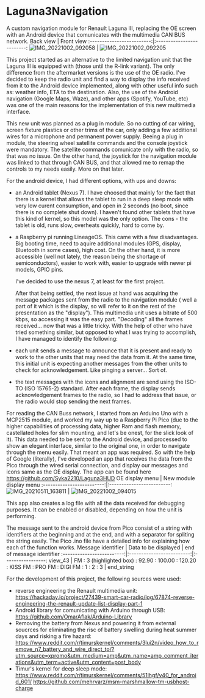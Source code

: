 # Laguna3Navigation
   A custom navigation module for Renault Laguna III, replacing the OE screen with an Android device that comunicates with the multimedia CAN BUS network. 
Back view             |  Front view
:-------------------------:|:-------------------------:
![IMG_20221002_092058](https://user-images.githubusercontent.com/73030948/193441050-f1efbb43-76cb-4566-a6fb-61b67fe674e8.jpg) |  ![IMG_20221002_092205](https://user-images.githubusercontent.com/73030948/193441074-121e753d-78a7-4cbe-b709-bd1acdd1360a.jpg)

   This project started as an alternative to the limited navigation unit that the Laguna III is equipped with (those until the R-link variant). The only difference from the aftermarket versions is the use of the OE radio. I've decided to keep the radio unit and find a way to display the info received from it to the Android device implemented, along with other useful info such as: weather info, ETA to the destination.
Also, the use of the Android navigation (Google Maps, Waze), and other apps (Spotify, YouTube, etc) was one of the main reasons for the implementation of this new multimedia interface.

   This new unit was planned as a plug in module. So no cutting of car wiring, screen fixture plastics or other trims of the car, only adding a few additional wires for a microphone and permanent power supply. 
Beeing a plug in module, the steering wheel satellite commands and the console joystick were mandatory. The satellite commands comunicate only with the radio, so that was no issue. On the other hand, the joystick for the navigation module was linked to that through CAN BUS, and that allowed me to remap the controls to my needs easily. More on that later. 

   For the android device, I had different options, with ups and downs:
- an Android tablet (Nexus 7). I have choosed that mainly for the fact that there is a kernel that allows the tablet to run in a deep sleep mode with very low curent consumption, and open in 2 seconds (no boot, since there is no complete shut down). I haven't found other tablets that have this kind of kernel, so this model was the only option. The cons - the tablet is old, runs slow, overheats quickly, hard to come by. 
- a Raspberry pi running LineageOS. This came with a few disadvantages. Big booting time, need to aquire additional modules (GPS, display, Bluetooth in some cases), high cost. On the other hand, it is more accessible (well not lately, the reason being the shortage of semiconductors), easier to work with, easier to upgrade with newer pi models, GPIO pins. 

   I've decided to use the nexus 7, at least for the first project. 

   After that being settled, the next issue at hand was acquiring the message packages sent from the radio to the navigation module ( well a part of it which is the display, so will refer to it on the rest of the presentation as the "display"). This multimedia unit uses a bitrate of 500 kbps, so accessing it was the easy part. "Decoding" all the frames received... now that was a little tricky. With the help of other who have tried something similar, but opposed to what I was trying to accomplish, I have managed to identify the following:
- each unit sends a message to announce that it is present and ready to work to the other units that may need the data from it. At the same time, this initial unit is expecting another messages from the other units to check for acknowledgement. Like pinging a server... Sort of. 
- the text messages with the icons and alignment are send using the ISO-TO (ISO 15765-2) standard. After each frame, the display sends acknowledgement frames to the radio, so I had to address that issue, or the radio would stop sending the next frames.

For reading the CAN Buss network, I started from an Arduino Uno with a MCP2515 module, and worked my way up to a Raspberry Pi Pico (due to the higher capabilities of processing data, higher Ram and flash memory, castellated holes for slim mounting, and let's be onest, for the slick look of it). 
This data needed to be sent to the Android device, and processed to show an elegant interface, similar to the original one, in order to navigate through the menu easily. That meant an app was required. So with the help of Google (literally), I've developed an app that receives the data from the Pico through the wired serial connection, and display our messages and icons same as the OE display. The app can be found here https://github.com/Syka2210/Laguna3HUD
OE display menu             |  New module display menu
:-------------------------:|:-------------------------:
![IMG_20210511_163811](https://user-images.githubusercontent.com/73030948/193441588-5d84a813-81a6-4cae-b3fa-1438c31c8d6d.jpg) | ![IMG_20221002_094015](https://user-images.githubusercontent.com/73030948/193441556-13d58a33-d28d-4645-b7f6-0681a14f08fb.jpg)

This app also creates a log file with all the data received for debugging purposes. It can be enabled or disabled, depending on how the unit is performing.

The message sent to the android device from Pico consist of a string with identifiers at the beginning and at the end, and with a separator for spliting the string easily. The Pico .ino file have a detailed info for explaining how each of the function works.
Message identifier  |  Data to be displayed |  end of message identifier
:-------------------------:|:-------------------------:|:-----------------:
view_43 | FM : 3 (highlighted box) : 92.90 : 100.00 : 120.20 : KISS FM : PRO FM : DIGI FM : 1 : 2 : 3 | end_string

For the development of this project, the following sources were used:
- reverse engineering the Renault multimedia unit: https://hackaday.io/project/27439-smart-car-radio/log/67874-reverse-engineering-the-renault-update-list-display-part-1
- Android library for comunicating with Arduino through USB: https://github.com/OmarAflak/Arduino-Library
- Removing the battery from Nexus and powering it from external soucrces for eliminating the risc of battery swelling during heat summer days and risking a fire hazard: https://www.reddit.com/r/timurskernel/comments/3lui2n/video_how_to_remove_n7_battery_and_wire_direct_to/?utm_source=xpromo&utm_medium=amp&utm_name=amp_comment_iterations&utm_term=active&utm_content=post_body
- Timur's kernel for deep sleep mode: https://www.reddit.com/r/timurskernel/comments/51lhgf/v40_for_android_601/   https://github.com/mehrvarz/msm-marshmallow-tm-usbhost-charge
